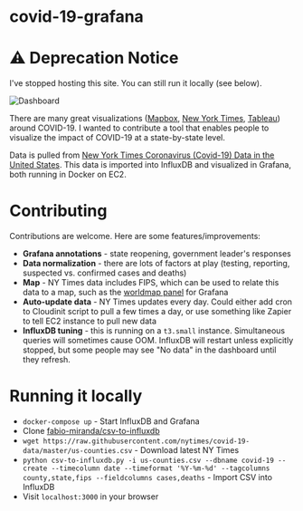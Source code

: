 covid-19-grafana
===

# ⚠️ Deprecation Notice
I've stopped hosting this site. You can still run it locally (see below).

![Dashboard](img/dashboard.png)

There are many great visualizations ([Mapbox](https://blog.mapbox.com/notable-maps-visualizing-covid-19-and-surrounding-impacts-951724cc4bd8), [New York Times](https://www.nytimes.com/interactive/2020/us/coronavirus-us-cases.html), [Tableau](https://public.tableau.com/en-us/s/covid-19-viz-gallery)) around COVID-19. I wanted to contribute a tool that enables people to visualize the impact of COVID-19 at a state-by-state level.

Data is pulled from [New York Times Coronavirus (Covid-19) Data in the United States](https://github.com/nytimes/covid-19-data). This data is imported into InfluxDB and visualized in Grafana, both running in Docker on EC2.

# Contributing
Contributions are welcome. Here are some features/improvements:
- **Grafana annotations** - state reopening, government leader's responses
- **Data normalization** - there are lots of factors at play (testing, reporting, suspected vs. confirmed cases and deaths)
- **Map** - NY Times data includes FIPS, which can be used to relate this data to a map, such as the [worldmap panel](https://grafana.com/grafana/plugins/grafana-worldmap-panel/installation) for Grafana
- **Auto-update data** - NY Times updates every day. Could either add cron to Cloudinit script to pull a few times a day, or use something like Zapier to tell EC2 instance to pull new data
- **InfluxDB tuning** - this is running on a `t3.small` instance. Simultaneous queries will sometimes cause OOM. InfluxDB will restart unless explicitly stopped, but some people may see "No data" in the dashboard until they refresh.

# Running it locally
- `docker-compose up` - Start InfluxDB and Grafana
- Clone [fabio-miranda/csv-to-influxdb](https://github.com/fabio-miranda/csv-to-influxdb/blob/master/csv-to-influxdb.py)
- `wget https://raw.githubusercontent.com/nytimes/covid-19-data/master/us-counties.csv` - Download latest NY Times
- `python csv-to-influxdb.py -i us-counties.csv --dbname covid-19 --create --timecolumn date --timeformat '%Y-%m-%d' --tagcolumns county,state,fips --fieldcolumns cases,deaths` - Import CSV into InfluxDB
- Visit `localhost:3000` in your browser
